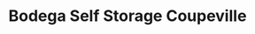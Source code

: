 ---
title: "Bodega Self Storage Coupeville"
url: /coupeville/bodega-self-storage-coupeville/
shop: storage rental
---
